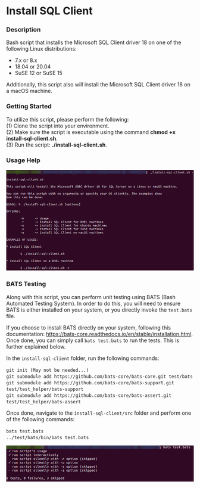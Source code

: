 # Install SQL Client

### Description
Bash script that installs the Microsoft SQL Client driver 18 on one of the following Linux distributions:
  - 7.x or 8.x
  - 18.04 or 20.04
  - SuSE 12 or SuSE 15

Additionally, this script also will install the Microsoft SQL Client driver 18 on a macOS machine.

### Getting Started
To utilize this script, please perform the following:\
(1) Clone the script into your environment.\
(2) Make sure the script is executable using the command **chmod +x install-sql-client.sh**.\
(3) Run the script: **./install-sql-client.sh**.

### Usage Help
![Install SQL Script Usage](https://github.com/markusewalker/Misc-Bash-Scripts/blob/master/install-sql-client/usage.jpg)

### BATS Testing
Along with this script, you can perform unit testing using BATS (Bash Automated Testing System). In order to do this, you will need to ensure BATS is either installed on your system, or you directly invoke the `test.bats` file.

If you choose to install BATS directly on your system, following this documentation: https://bats-core.readthedocs.io/en/stable/installation.html. Once done, you can simply call `bats test.bats` to run the tests. This is further explained below.

In the `install-sql-client` folder, run the following commands:

`git init (May not be needed...)` \
`git submodule add https://github.com/bats-core/bats-core.git test/bats` \
`git submodule add https://github.com/bats-core/bats-support.git test/test_helper/bats-support` \
`git submodule add https://github.com/bats-core/bats-assert.git test/test_helper/bats-assert`

Once done, navigate to the `install-sql-client/src` folder and perform one of the following commands:

`bats test.bats` \
`../test/bats/bin/bats test.bats`

![BATS Testing](https://github.com/markusewalker/Misc-Bash-Scripts/blob/master/install-sql-client/bats.jpg)
